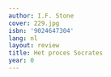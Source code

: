 ```yaml
---
author: I.F. Stone
cover: 229.jpg
isbn: '9024647304'
lang: nl
layout: review
title: Het proces Socrates
year: 0
---
```


